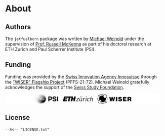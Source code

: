 # About

## Authors

The `jetfuelburn` package was written by [Michael Weinold](https://www.linkedin.com/in/michaelweinold/) under the supervision of [Prof. Russell McKenna](https://esc.ethz.ch/people/person-detail.mckenna.html) as part of his doctoral research at ETH Zurich and Paul Scherrer Institute (PSI).

## Funding

Funding was provided by the [Swiss Innovation Agency Innosuisse](https://innosuisse.admin.ch) through the ["WISER" Flagship Project](https://wiser-climate.com) (PFFS-21-72). Michael Weinold gratefully acknowledges the support of the [Swiss Study Foundation](https://www.studyfoundation.ch).

![PSI ETHZ WISER Logo](_static/logos/logo_black_PSI_ETHZ_WISER.svg)

## License

```plaintext
--8<-- "LICENSE.txt"
```